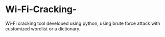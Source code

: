 # Wi-Fi-Cracking-
Wi-Fi cracking tool developed using python, using brute force attack with customized wordlist or a dictionary.
